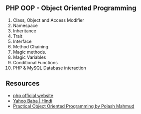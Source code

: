 ## PHP OOP - Object Oriented Programming

1. Class, Object and Access Modifier 
2. Namespace
3. Inheritance
4. Trait
5. Interface
6. Method Chaining
7. Magic methods.
8. Magic Variables
9. Conditional Functions
10. PHP & MySQL Database interaction

## Resources 
* [php official website](https://www.php.net/)
* [Yahoo Baba | Hindi](https://www.youtube.com/playlist?list=PL0b6OzIxLPbwoi6Urr4LZTz2AMMCtzqDt)
* [Practical Object Oriented Programming by Polash Mahmud](https://learnwith.polashmahmud.com/courses/practical-object-oriented-programming)